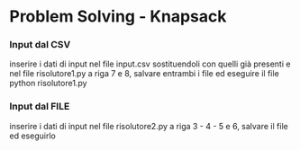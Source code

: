 # Problem Solving - Knapsack
### Input dal CSV
inserire i dati di input nel file input.csv sostituendoli con quelli già presenti e nel file risolutore1.py a riga 7 e 8, salvare entrambi i file ed eseguire il file python risolutore1.py
### Input dal FILE
inserire i dati di input nel file risolutore2.py a riga 3 - 4 - 5 e 6, salvare il file ed eseguirlo
